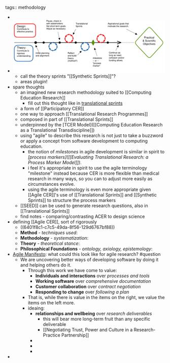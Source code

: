 tags:: methodology

-
- ![agile-cer.svg](../assets/agile-cer_1677959983641_0.svg)
	- call the theory sprints "[[Synthetic Sprints]]"?
	- areas plugin!
- spare thoughts
	- an imagined new research methodology suited to [[Computing Education Research]]
		- fill out this thought like in [translational sprints](((6401c5cd-5062-4d6a-9bda-41c0af0b1bd7)))
	- a form of [[Participatory CER]]
	- one way to approach [[Translational Research Programmes]]
	- composed in part of [[Translational Sprints]]
	- underpinned by the [TCER Model]([[Computing Education Research as a Translational Transdiscipline]])
	- using "agile" to describe this research is not just to take a buzzword or apply a concept from software development to computing education.
		- the notion of *milestones* in agile development is similar in spirit to *[process markers]([[Evaluating Translational Research: a Process Marker Model]])*.
		- i feel it's appropriate in spirit to use the agile terminology "milestone" instead because CER is more flexible than medical research in many ways, so you can to adjust more easily as circumstances evolve.
		- using the agile terminology is even more appropriate given [[Agile CER]]'s use of [[Translational Sprints]] and [[Synthetic Sprints]] to structure the process markers
	- [[SEED]] can be used to generate research questions, also in [[Translational Sprints]]
	- find notes - comparing/contrasting ACER to design science
- defining [[Agile CER]], sort of rigorously
	- ((6401f8c1-c7c5-49da-8f56-129d6767bf88))
	- **Method** - *techniques used*:
	- **Methodology** - *systematization*:
	- **Theory** - *theoretical stance*:
	- **Philosophical Foundations** - *ontology, axiology, epistemology*:
- [Agile Manifesto](https://agilemanifesto.org/): what could this look like for agile research? #question
	- We are uncovering better ways of developing software by doing it and helping others do it.
		- Through this work we have come to value:
			- **Individuals and interactions** over *processes and tools*
			- **Working software** over *comprehensive documentation*
			- **Customer collaboration** over *contract negotiation*
			- **Responding to change** over *following a plan*
		- That is, while there is value in the items on the right, we value the items on the left more.
		- ideaing:
			- **relationships and wellbeing** over *research deliverables*
				- this will bear more long-term fruit than any specific deliverable
				- [[Negotiating Trust, Power and Culture in a Research-Practice Partnership]]
			-
			-
			-
-